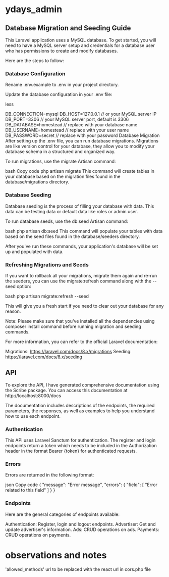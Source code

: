 # ydays_admin
## Database Migration and Seeding Guide
This Laravel application uses a MySQL database. To get started, you will need to have a MySQL server setup and credentials for a database user who has permissions to create and modify databases.

Here are the steps to follow:

### Database Configuration
Rename .env.example to .env in your project directory.

Update the database configuration in your .env file:

less

DB_CONNECTION=mysql
DB_HOST=127.0.0.1 // or your MySQL server IP
DB_PORT=3306 // your MySQL server port, default is 3306
DB_DATABASE=homestead // replace with your database name
DB_USERNAME=homestead // replace with your user name
DB_PASSWORD=secret // replace with your password
Database Migration
After setting up the .env file, you can run database migrations. Migrations are like version control for your database, they allow you to modify your database schema in a structured and organized way.

To run migrations, use the migrate Artisan command:

bash
Copy code
php artisan migrate
This command will create tables in your database based on the migration files found in the database/migrations directory.

### Database Seeding
Database seeding is the process of filling your database with data. This data can be testing data or default data like roles or admin user.

To run database seeds, use the db:seed Artisan command:

bash
php artisan db:seed
This command will populate your tables with data based on the seed files found in the database/seeders directory.

After you've run these commands, your application's database will be set up and populated with data.

### Refreshing Migrations and Seeds
If you want to rollback all your migrations, migrate them again and re-run the seeders, you can use the migrate:refresh command along with the --seed option:

bash
php artisan migrate:refresh --seed

This will give you a fresh start if you need to clear out your database for any reason.

Note: Please make sure that you've installed all the dependencies using composer install command before running migration and seeding commands.

For more information, you can refer to the official Laravel documentation:

Migrations: https://laravel.com/docs/8.x/migrations
Seeding: https://laravel.com/docs/8.x/seeding



##  API
To explore the API, I have generated comprehensive documentation using the Scribe package. You can access this documentation at http://localhost:8000/docs

The documentation includes descriptions of the endpoints, the required parameters, the responses, as well as examples to help you understand how to use each endpoint.

### Authentication
This API uses Laravel Sanctum for authentication. The register and login endpoints return a token which needs to be included in the Authorization header in the format Bearer {token} for authenticated requests.

### Errors
Errors are returned in the following format:

json
Copy code
{
  "message": "Error message",
  "errors": {
    "field": [
      "Error related to this field"
    ]
  }
}


### Endpoints
Here are the general categories of endpoints available:

Authentication: Register, login and logout endpoints.
Advertiser: Get and update advertiser's information.
Ads: CRUD operations on ads.
Payments: CRUD operations on payments.




# observations and notes

'allowed_methods' url to be replaced with the react url in cors.php file